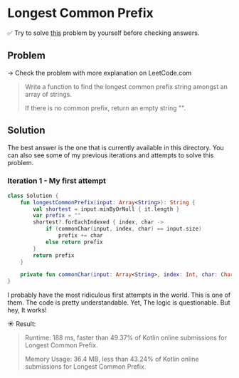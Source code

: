 # Longest Common Prefix

✅ Try to solve [this](https://leetcode.com/problems/longest-common-prefix) problem by yourself before checking answers.

## Problem

-> Check the problem with more explanation on LeetCode.com

> Write a function to find the longest common prefix string amongst an array of strings.
>
> If there is no common prefix, return an empty string "".

## Solution

The best answer is the one that is currently available in this directory. You can also see some of my previous iterations and attempts to solve this problem.

### Iteration 1 - My first attempt

```kotlin
class Solution {
    fun longestCommonPrefix(input: Array<String>): String {
        val shortest = input.minByOrNull { it.length }
        var prefix = ""
        shortest?.forEachIndexed { index, char ->
            if (commonChar(input, index, char) == input.size)
                prefix += char
            else return prefix
        }
        return prefix
    }

    private fun commonChar(input: Array<String>, index: Int, char: Char): Int = input.count { it[index] == char }
}
```
I probably have the most ridiculous first attempts in the world. This is one of them. The code is pretty understandable. Yet, The logic is questionable. But hey, It works!

☀️ Result:

> Runtime: 188 ms, faster than 49.37% of Kotlin online submissions for Longest Common Prefix.
>
> Memory Usage: 36.4 MB, less than 43.24% of Kotlin online submissions for Longest Common Prefix.
